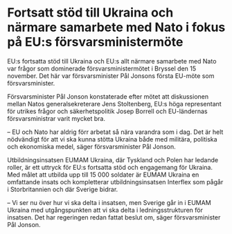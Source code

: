 # Fortsatt stöd till Ukraina och närmare samarbete med Nato i fokus på EU:s försvarsministermöte

EU:s fortsatta stöd till Ukraina och EU:s allt närmare samarbete med Nato var frågor som dominerade försvarsministermötet i Bryssel den 15 november. Det här var försvarsminister Pål Jonsons första EU-möte som försvarsminister.

Försvarsminister Pål Jonson konstaterade efter mötet att diskussionen mellan Natos generalsekreterare Jens Stoltenberg, EU:s höga representant för utrikes frågor och säkerhetspolitik Josep Borrell och EU-ländernas försvarsministrar varit mycket bra.

– EU och Nato har aldrig förr arbetat så nära varandra som i dag. Det är helt nödvändigt för att vi ska kunna stötta Ukraina både med militära, politiska och ekonomiska medel, säger försvarsminister Pål Jonson.

Utbildningsinsatsen EUMAM Ukraina, där Tyskland och Polen har ledande roller, är ett uttryck för EU:s fortsatta stöd och engagemang för Ukraina. Med målet att utbilda upp till 15 000 soldater är EUMAM Ukraina en omfattande insats och kompletterar utbildningsinsatsen Interflex som pågår i Storbritannien och där Sverige bidrar.

– Vi ser nu över hur vi ska delta i insatsen, men Sverige går in i EUMAM Ukraina med utgångspunkten att vi ska delta i ledningsstrukturen för insatsen. Det har regeringen redan fattat beslut om, säger försvarsminister Pål Jonson.
